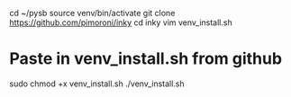 cd ~/pysb
source venv/bin/activate
git clone https://github.com/pimoroni/inky
cd inky
vim venv_install.sh
# Paste in venv_install.sh from github
sudo chmod +x venv_install.sh
./venv_install.sh



